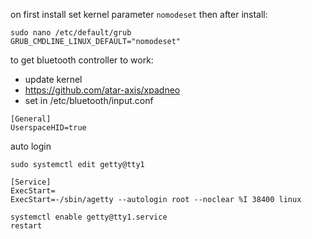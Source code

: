 on first install
set kernel parameter `nomodeset`
then after install: 

```
sudo nano /etc/default/grub
GRUB_CMDLINE_LINUX_DEFAULT="nomodeset"
```

to get bluetooth controller to work:
* update kernel
* https://github.com/atar-axis/xpadneo
* set in /etc/bluetooth/input.conf
```
[General]
UserspaceHID=true
```

auto login
```
sudo systemctl edit getty@tty1

[Service]
ExecStart=
ExecStart=-/sbin/agetty --autologin root --noclear %I 38400 linux

systemctl enable getty@tty1.service
restart
```
